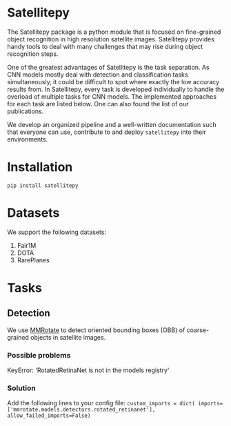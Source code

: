 # Satellitepy
The Satellitepy package is a python module that is focused on fine-grained object recognition in high resolution satellite images. Satellitepy provides handy tools to deal with many challenges that may rise during object recognition steps. 

One of the greatest advantages of Satellitepy is the task separation. As CNN models mostly deal with detection and classification tasks simultaneously, it could be difficult to spot where exactly the low accuracy results from. In Satellitepy, every task is developed individually to handle the overload of multiple tasks for CNN models. The implemented approaches for each task are listed below. One can also found the list of our publications.

We develop an organized pipeline and a well-written documentation such that everyone can use, contribute to and deploy `satellitepy` into their environments.

# Installation

`pip install satellitepy`

# Datasets
We support the following datasets:
1. Fair1M
2. DOTA
3. RarePlanes

# Tasks
## Detection
We use [MMRotate](https://github.com/open-mmlab/mmrotate) to detect oriented bounding boxes (OBB) of coarse-grained objects in satellite images. 

### Possible problems
KeyError: 'RotatedRetinaNet is not in the models registry'
### Solution
Add the following lines to your config file:
`custom_imports = dict(
    imports=['mmrotate.models.detectors.rotated_retinanet'],
    allow_failed_imports=False)`

